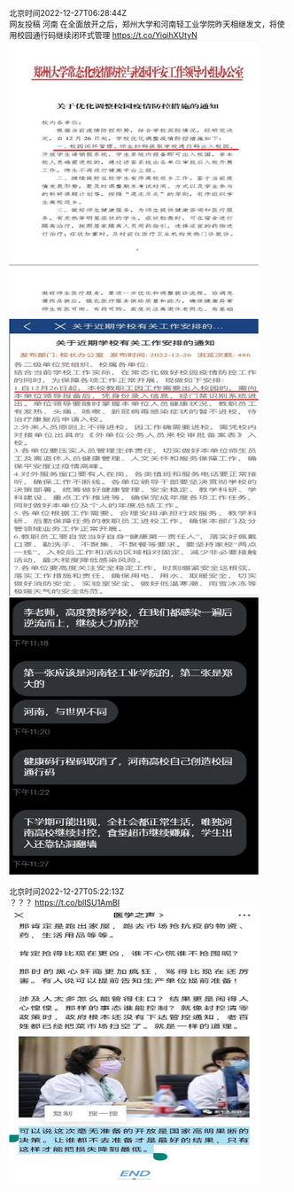 北京时间2022-12-27T06:28:44Z<br>网友投稿 河南
在全面放开之后，郑州大学和河南轻工业学院昨天相继发文，将使用校园通行码继续闭环式管理 https://t.co/YiqihXUtyN<br><img src='/temp/image/2022/n-Month-12/1607503706333007873_0.jpg' width='450' height='500'><img src='/temp/image/2022/n-Month-12/1607503706333007873_1.jpg' width='450' height='500'><img src='/temp/image/2022/n-Month-12/1607503706333007873_2.jpg' width='450' height='500'><br><br>北京时间2022-12-27T05:22:13Z<br>？？？ https://t.co/blISU1AmBI<br><img src='/temp/image/2022/n-Month-12/1607486969604341760_0.jpg' width='450' height='500'><br><br>